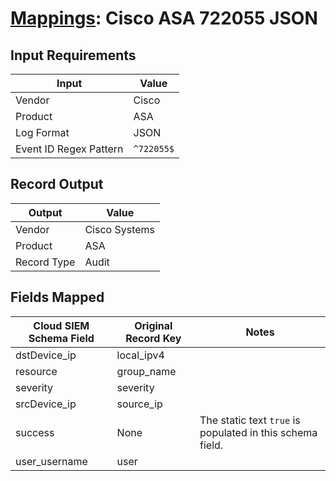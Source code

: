 # [Mappings](README.md): Cisco ASA 722055 JSON

## Input Requirements

|Input|Value|
|-----|-----|
|Vendor|Cisco|
|Product|ASA|
|Log Format|JSON|
|Event ID Regex Pattern|`^722055$`|

## Record Output

|Output|Value|
|------|-----|
|Vendor|Cisco Systems|
|Product|ASA|
|Record Type|Audit|

## Fields Mapped

|Cloud SIEM Schema Field|Original Record Key|Notes|
|-----------------------|-------------------|-----|
|dstDevice_ip|local_ipv4||
|resource|group_name||
|severity|severity||
|srcDevice_ip|source_ip||
|success|None|The static text `true` is populated in this schema field.|
|user_username|user||


